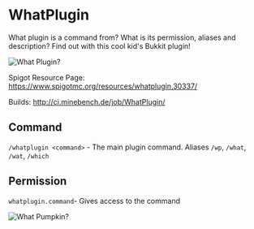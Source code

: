# WhatPlugin
What plugin is a command from? What is its permission, aliases and description? Find out with this cool kid's Bukkit plugin!

![What Plugin?](http://i.imgur.com/hCzzRBV.png)

Spigot Resource Page: https://www.spigotmc.org/resources/whatplugin.30337/

Builds: http://ci.minebench.de/job/WhatPlugin/

## Command

`/whatplugin <command>` - The main plugin command. Aliases `/wp`, `/what`, `/wat`, `/which`

## Permission

`whatplugin.command`- Gives access to the command

![What Pumpkin?](http://i.imgur.com/R4qKzuE.png)
